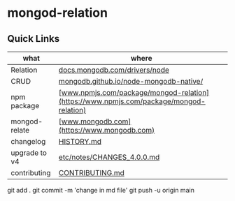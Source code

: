# mongod-relation

## Quick Links

| what          | where                                                                                                   |
| ------------- | ------------------------------------------------------------------------------------------------------- |
| Relation      | [docs.mongodb.com/drivers/node](https://docs.mongodb.com/drivers/node)                                  |
| CRUD          | [mongodb.github.io/node-mongodb-native/](https://mongodb.github.io/node-mongodb-native/)                |
| npm package   | [www.npmjs.com/package/mongod-relation](https://www.npmjs.com/package/mongod-relation)                  |
| mongod-relate | [www.mongodb.com](https://www.mongodb.com)                                                              |
| changelog     | [HISTORY.md](https://github.com/mongodb/node-mongodb-native/blob/HEAD/HISTORY.md)                       |
| upgrade to v4 | [etc/notes/CHANGES_4.0.0.md](https://github.com/mongodb/node-mongodb-native/blob/HEAD/etc/notes/CHANGES_4.0.0.md) |
| contributing  | [CONTRIBUTING.md](https://github.com/mongodb/node-mongodb-native/blob/HEAD/CONTRIBUTING.md)             |







git add .
git commit -m 'change in md file'
git push -u origin main